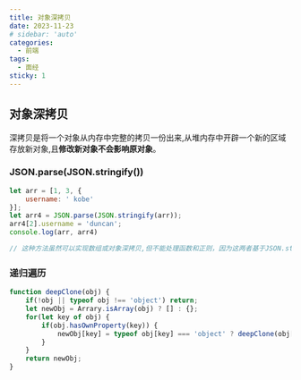 ```yaml
---
title: 对象深拷贝
date: 2023-11-23
# sidebar: 'auto'
categories:
  - 前端
tags:
  - 面经
sticky: 1
---
```


## 对象深拷贝

深拷贝是将一个对象从内存中完整的拷贝一份出来,从堆内存中开辟一个新的区域存放新对象,且**修改新对象不会影响原对象**。

### JSON.parse(JSON.stringify())

```js
let arr = [1, 3, {
    username: ' kobe'
}];
let arr4 = JSON.parse(JSON.stringify(arr));
arr4[2].username = 'duncan'; 
console.log(arr, arr4)

// 这种方法虽然可以实现数组或对象深拷贝,但不能处理函数和正则，因为这两者基于JSON.stringify和JSON.parse处理后，得到的正则就不再是正则（变为空对象），得到的函数就不再是函数（变为null）了。
```

### 递归遍历

```js
function deepClone(obj) {
    if(!obj || typeof obj !== 'object') return;
    let newObj = Arrary.isArray(obj) ? [] : {};
    for(let key of obj) {
        if(obj.hasOwnProperty(key)) {
            newObj[key] = typeof obj[key] === 'object' ? deepClone(obj[key]) : obj[key];
        }
    }
    return newObj;
}
```

